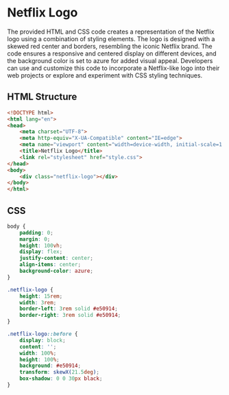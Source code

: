 # Netflix Logo

The provided HTML and CSS code creates a representation of the Netflix logo using a combination of styling elements. The logo is designed with a skewed red center and borders, resembling the iconic Netflix brand. The code ensures a responsive and centered display on different devices, and the background color is set to azure for added visual appeal. Developers can use and customize this code to incorporate a Netflix-like logo into their web projects or explore and experiment with CSS styling techniques.

## HTML Structure
```html
<!DOCTYPE html>
<html lang="en">
<head>
    <meta charset="UTF-8">
    <meta http-equiv="X-UA-Compatible" content="IE=edge">
    <meta name="viewport" content="width=device-width, initial-scale=1.0">
    <title>Netflix Logo</title>
    <link rel="stylesheet" href="style.css">
</head>
<body>
    <div class="netflix-logo"></div>
</body>
</html>
```

## CSS
```css
body {
    padding: 0;
    margin: 0;
    height: 100vh;
    display: flex;
    justify-content: center;
    align-items: center;
    background-color: azure;
}

.netflix-logo {
    height: 15rem;
    width: 3rem;
    border-left: 3rem solid #e50914;
    border-right: 3rem solid #e50914;
}

.netflix-logo::before {
    display: block;
    content: '';
    width: 100%;
    height: 100%;
    background: #e50914;
    transform: skewX(21.5deg);
    box-shadow: 0 0 30px black;
}
```
